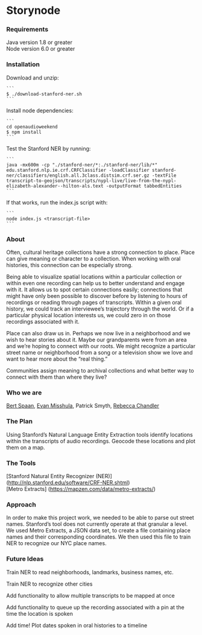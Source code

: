 # Storynode

### Requirements

Java version 1.8 or greater  
Node version 6.0 or greater  

### Installation

Download and unzip:

	```
	$ ./download-stanford-ner.sh
	```

Install node dependencies:
	
	```
	cd openaudioweekend
	$ npm install
	```
	
Test the Stanford NER by running:

	```
	java -mx600m -cp "./stanford-ner/*:./stanford-ner/lib/*" edu.stanford.nlp.ie.crf.CRFClassifier -loadClassifier stanford-ner/classifiers/english.all.3class.distsim.crf.ser.gz -textFile transcript-to-geojson/transcripts/nypl-live/live-from-the-nypl-elizabeth-alexander--hilton-als.text -outputFormat tabbedEntities
	```

If that works, run the index.js script with:

	```
	node index.js <transcript-file>
	```

### About

Often, cultural heritage collections have a strong connection to place. Place can give meaning or character to a collection. When working with oral histories, this connection can be especially strong.

Being able to visualize spatial locations within a particular collection or within even one recording can help us to better understand and engage with it. It allows us to spot certain connections easily; connections that might have only been possible to discover before by listening to hours of recordings or reading through pages of transcripts. Within a given oral history, we could track an interviewee’s trajectory through the world. Or if a particular physical location interests us, we could zero in on those recordings associated with it.

Place can also draw us in. Perhaps we now live in a neighborhood and we wish to hear stories about it. Maybe our grandparents were from an area and we’re hoping to connect with our roots. We might recognize a particular street name or neighborhood from a song or a television show we love and want to hear more about the “real thing.”

Communities assign meaning to archival collections and what better way to connect with them than where they live?

### Who we are

[Bert Spaan](https://github.com/bertspaan), [Evan Misshula](https://github.com/EvanMisshula), Patrick Smyth, [Rebecca Chandler](https://github.com/rebschandler)


### The Plan

Using Stanford’s Natural Language Entity Extraction tools identify locations within the transcripts of audio recordings. Geocode these locations and plot them on a map. 

### The Tools

[Stanford Natural Entity Recognizer (NER)] (http://nlp.stanford.edu/software/CRF-NER.shtml)   
[Metro Extracts] (https://mapzen.com/data/metro-extracts/)  

### Approach

In order to make this project work, we needed to be able to parse out street names. Stanford’s tool does not currently operate at that granular a level. We used Metro Extracts, a JSON data set, to create a file containing place names and their corresponding coordinates. We then used this file to train NER to recognize our NYC place names.

### Future Ideas

Train NER to read neighborhoods, landmarks, business names, etc.

Train NER to recognize other cities

Add functionality to allow multiple transcripts to be mapped at once

Add functionality to queue up the recording associated with a pin at the time the location is spoken

Add time! Plot dates spoken in oral histories to a timeline
